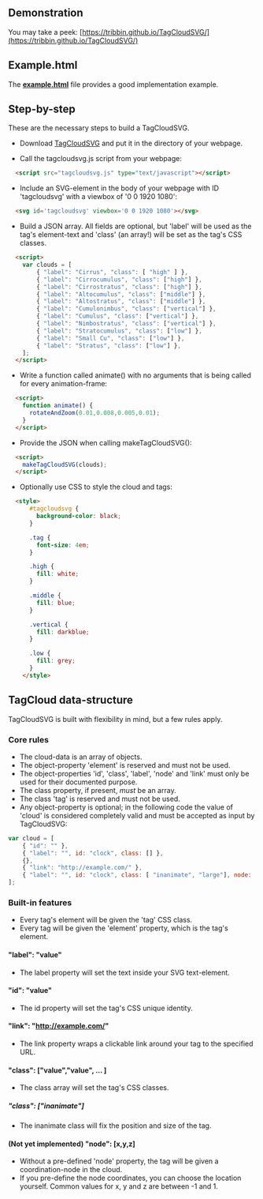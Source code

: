 ## Demonstration

You may take a peek: [https://tribbin.github.io/TagCloudSVG/](https://tribbin.github.io/TagCloudSVG/)

## Example.html

The **[example.html](example.html)** file provides a good implementation example.

## Step-by-step

These are the necessary steps to build a TagCloudSVG.

* Download [TagCloudSVG](tagcloudsvg.js) and put it in the directory of your webpage.

* Call the tagcloudsvg.js script from your webpage:
```html
  <script src="tagcloudsvg.js" type="text/javascript"></script>
```
* Include an SVG-element in the body of your webpage with ID 'tagcloudsvg' with a viewbox of '0 0 1920 1080':
```html
  <svg id='tagcloudsvg' viewbox='0 0 1920 1080'></svg>
```
* Build a JSON array. All fields are optional, but 'label' will be used as the tag's element-text and 'class' (an array!) will be set as the tag's CSS classes.
```html
  <script>
    var clouds = [
        { "label": "Cirrus", "class": [ "high" ] },
        { "label": "Cirrocumulus", "class": ["high"] },
        { "label": "Cirrostratus", "class": ["high"] },
        { "label": "Altocumulus", "class": ["middle"] },
        { "label": "Altostratus", "class": ["middle"] },
        { "label": "Cumulonimbus", "class": ["vertical"] },
        { "label": "Cumulus", "class": ["vertical"] },
        { "label": "Nimbostratus", "class": ["vertical"] },
        { "label": "Stratocumulus", "class": ["low"] },
        { "label": "Small Cu", "class": ["low"] },
        { "label": "Stratus", "class": ["low"] },
    ];
  </script>
```
* Write a function called animate() with no arguments that is being called for every animation-frame:
```html
  <script>
    function animate() {
      rotateAndZoom(0.01,0.008,0.005,0.01);
    }
  </script>
```
* Provide the JSON when calling makeTagCloudSVG():
```html
  <script>
    makeTagCloudSVG(clouds);
  </script>
```
* Optionally use CSS to style the cloud and tags:
```html
  <style>
      #tagcloudsvg {
        background-color: black;
      }

      .tag {
        font-size: 4em;
      }

      .high {
        fill: white;
      }

      .middle {
        fill: blue;
      }

      .vertical {
        fill: darkblue;
      }

      .low {
        fill: grey;
      }
    </style>
```
## TagCloud data-structure

TagCloudSVG is built with flexibility in mind, but a few rules apply.

### Core rules

* The cloud-data is an array of objects.
* The object-property 'element' is reserved and must not be used.
* The object-properties 'id', 'class', 'label', 'node' and 'link' must only be used for their documented purpose.
* The class property, if present, *must* be an array.
* The class 'tag' is reserved and must not be used.
* Any object-property is optional; in the following code the value of 'cloud' is considered completely valid and must be accepted as input by TagCloudSVG:
```javascript
var cloud = [
	{ "id": "" },
	{ "label": "", id: "clock", class: [] },
	{},
	{ "link": "http://example.com/" },
	{ "label": "", id: "clock", class: [ "inanimate", "large"], node: [0,0,0] },
];
```
### Built-in features

* Every tag's element will be given the 'tag' CSS class.
* Every tag will be given the 'element' property, which is the tag's element.

#### "label": "value"

* The label property will set the text inside your SVG text-element.

#### "id": "value"

* The id property will set the tag's CSS unique identity.

#### "link": "http://example.com/"

* The link property wraps a clickable link around your tag to the specified URL.

#### "class": ["value","value", ... ]

* The class array will set the tag's CSS classes.

##### "class": ["inanimate"]

* The inanimate class will fix the position and size of the tag.

#### (Not yet implemented) "node": [x,y,z]

* Without a pre-defined 'node' property, the tag will be given a coordination-node in the cloud.
* If you pre-define the node coordinates, you can choose the location yourself. Common values for x, y and z are between -1 and 1.
